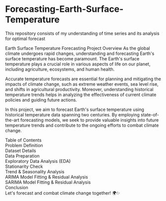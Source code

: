 # Forecasting-Earth-Surface-Temperature
This repository consists of my understanding of time series and its analysis for optimal forecast

Earth Surface Temperature Forecasting Project
Overview
As the global climate undergoes rapid changes, understanding and forecasting Earth's surface temperature has become paramount. The Earth's surface temperature plays a crucial role in various aspects of life on our planet, including agriculture, ecosystems, and human health.

Accurate temperature forecasts are essential for planning and mitigating the impacts of climate change, such as extreme weather events, sea level rise, and shifts in agricultural productivity. Moreover, understanding historical temperature trends helps in analyzing the effectiveness of current climate policies and guiding future actions.

In this project, we aim to forecast Earth's surface temperature using historical temperature data spanning two centuries. By employing state-of-the-art forecasting models, we seek to provide valuable insights into future temperature trends and contribute to the ongoing efforts to combat climate change.

Table of Contents  
Problem Definition  
Dataset Details  
Data Preparation  
Exploratory Data Analysis (EDA)  
Stationarity Check  
Trend & Seasonality Analysis  
ARIMA Model Fitting & Residual Analysis  
SARIMA Model Fitting & Residual Analysis  
Conclusion  
Let's forecast and combat climate change together! 🌍✨
